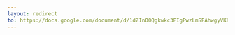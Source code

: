 ```yaml
---
layout: redirect
to: https://docs.google.com/document/d/1dZInO0Qgkwkc3PIgPwzLmSFAhwgyVK8Xot8Jq5bs5V4/edit?usp=sharing
---
```

